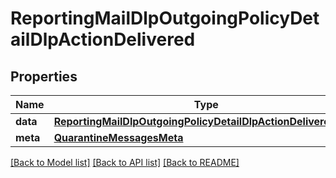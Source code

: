 # ReportingMailDlpOutgoingPolicyDetailDlpActionDelivered

## Properties
Name | Type | Description | Notes
------------ | ------------- | ------------- | -------------
**data** | [**ReportingMailDlpOutgoingPolicyDetailDlpActionDeliveredData**](ReportingMailDlpOutgoingPolicyDetailDlpActionDeliveredData.md) |  | [optional] 
**meta** | [**QuarantineMessagesMeta**](QuarantineMessagesMeta.md) |  | [optional] 

[[Back to Model list]](../README.md#documentation-for-models) [[Back to API list]](../README.md#documentation-for-api-endpoints) [[Back to README]](../README.md)

